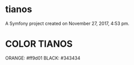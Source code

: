 tianos
======

A Symfony project created on November 27, 2017, 4:53 pm.


COLOR TIANOS
==============

ORANGE: #ff9d01
BLACK: #343434 
